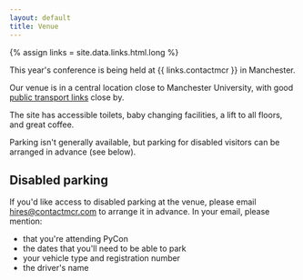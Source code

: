 ```yaml
---
layout: default
title: Venue
---
```


{% assign links = site.data.links.html.long %}

This year's conference is being held at {{ links.contactmcr }} in Manchester.

Our venue is in a central location close to Manchester University, with good [public transport links](https://contactmcr.com/visit/getting-here) close by.

The site has accessible toilets, baby changing facilities, a lift to all floors, and great coffee.

Parking isn't generally available, but parking for disabled visitors can be arranged in advance (see below).

## Disabled parking

If you'd like access to disabled parking at the venue, please email <hires@contactmcr.com> to arrange it in advance. In your email, please mention:

- that you're attending PyCon
- the dates that you'll need to be able to park
- your vehicle type and registration number
- the driver's name
